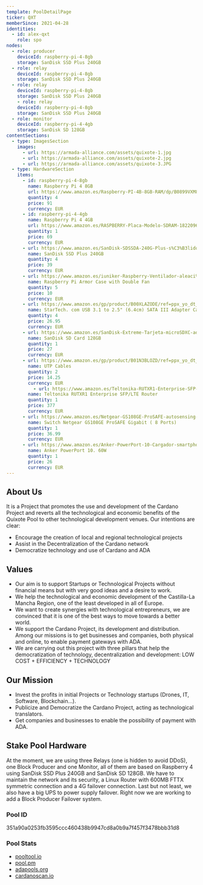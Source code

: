 ```yaml
---
template: PoolDetailPage
ticker: QXT
memberSince: 2021-04-28
identities:
  - id: alex-qxt
    role: spo
nodes:
  - role: producer
    deviceId: raspberry-pi-4-8gb
    storage: SanDisk SSD Plus 240GB
  - role: relay
    deviceId: raspberry-pi-4-8gb
    storage: SanDisk SSD Plus 240GB
  - role: relay
    deviceId: raspberry-pi-4-8gb
    storage: SanDisk SSD Plus 240GB
    - role: relay
    deviceId: raspberry-pi-4-8gb
    storage: SanDisk SSD Plus 240GB
  - role: monitor
    deviceId: raspberry-pi-4-4gb
    storage: SanDisk SD 128GB  
contentSections:
  - type: ImagesSection
    images:
      - url: https://armada-alliance.com/assets/quixote-1.jpg
      - url: https://armada-alliance.com/assets/quixote-2.jpg
      - url: https://armada-alliance.com/assets/quixote-3.JPG
  - type: HardwareSection
    items:
      - id: raspberry-pi-4-8gb
        name: Raspberry Pi 4 8GB
        url: https://www.amazon.es/Raspberry-PI-4B-8GB-RAM/dp/B0899VXM8F/ref=sr_1_5?crid=1CXQTW090Q3CQ&dchild=1&keywords=raspberry+pi+4+8gb&qid=1627927600&sprefix=rasp%2Caps%2C282&sr=8-5
        quantity: 4
        price: 91
        currency: EUR
      - id: raspberry-pi-4-4gb
        name: Raspberry Pi 4 4GB
        url: https://www.amazon.es/RASPBERRY-Placa-Modelo-SDRAM-1822096/dp/B07TC2BK1X/ref=sr_1_2?dchild=1&keywords=raspberry+pi+4+4gb&qid=1627926055&sr=8-2
        quantity: 1
        price: 69
        currency: EUR
      - url: https://www.amazon.es/SanDisk-SDSSDA-240G-Plus-s%C3%B3lido-Interno/dp/B01F9G43WU/ref=sr_1_1_sspa?dchild=1&keywords=sandisk+ssd+plus+240&qid=1627926087&sr=8-1-spons&psc=1&spLa=ZW5jcnlwdGVkUXVhbGlmaWVyPUEzVVFWT1ZSRFNCUkdVJmVuY3J5cHRlZElkPUEwODE4MDI3Mk5CNVhKWUVZN0ZURiZlbmNyeXB0ZWRBZElkPUExMDQyNTk3M0k0NFlYM0hMQVFaQSZ3aWRnZXROYW1lPXNwX2F0ZiZhY3Rpb249Y2xpY2tSZWRpcmVjdCZkb05vdExvZ0NsaWNrPXRydWU=
        name: SanDisk SSD Plus 240GB
        quantity: 4
        price: 39
        currency: EUR
      - url: https://www.amazon.es/iuniker-Raspberry-Ventilador-aleaci%C3%B3n-Disipador/dp/B095W5RDB3/ref=sr_1_54?dchild=1&keywords=disipador+raspberry&qid=1627926169&sr=8-54
        name: Raspberry Pi Armor Case with Double Fan
        quantity: 5
        price: 10
        currency: EUR
      - url: https://www.amazon.es/gp/product/B00XLAZODE/ref=ppx_yo_dt_b_asin_title_o07_s00?ie=UTF8&psc=1
        name: StarTech. com USB 3.1 to 2.5" (6.4cm) SATA III Adapter Cable with UASP - USB 3.1 to SATA SSD/HDD Converter/Adapter Cable
        quantity: 4
        price: 26.95
        currency: EUR
      - url: https://www.amazon.es/SanDisk-Extreme-Tarjeta-microSDXC-adaptador/dp/B07FCMKK5X/ref=sr_1_5?dchild=1&keywords=sd+sandisk+128&qid=1627926267&sr=8-5
        name: SanDisk SD Card 128GB
        quantity: 1
        price: 27
        currency: EUR
      - url: https://www.amazon.es/gp/product/B01N3BLOZD/ref=ppx_yo_dt_b_asin_title_o08_s01?ie=UTF8&th=1
        name: UTP Cables
        quantity: 2
        price: 14.25
        currency: EUR
          - url: https://www.amazon.es/Teltonika-RUTXR1-Enterprise-SFP-Router/dp/B08QVCQBC3/ref=sr_1_1?crid=S8K1HYVS9HI&dchild=1&keywords=teltonika+rutx&qid=1629474320&sprefix=teltonik%2Caps%2C172&sr=8-1
        name: Teltonika RUTXR1 Enterprise SFP/LTE Router
        quantity: 1
        price: 377
        currency: EUR
      - url: https://www.amazon.es/Netgear-GS108GE-ProSAFE-autosensing-met%C3%A1lica/dp/B000092RRM/ref=sr_1_29?crid=CN2W5KQ8MDPU&dchild=1&keywords=switch+netgear+gigabit&qid=1628088747&s=electronics&sprefix=switch+%2Celectronics%2C367&sr=1-29
        name: Switch Netgear GS108GE ProSAFE Gigabit ( 8 Ports)
        quantity: 1
        price: 36.99
        currency: EUR
      - url: https://www.amazon.es/Anker-PowerPort-10-Cargador-smartphones/dp/B00YTJ45HM/ref=sr_1_17?dchild=1&keywords=anker+usb+ladron&qid=1627926430&sr=8-17
        name: Anker PowerPort 10. 60W
        quantity: 1
        price: 26
        currency: EUR
---
```


## About Us

It is a Project that promotes the use and development of the Cardano Project and reverts all the technological and economic benefits of the Quixote Pool to other technological development venues. Our intentions are clear:

- Encourage the creation of local and regional technological projects
- Assist in the Decentralization of the Cardano network
- Democratize technology and use of Cardano and ADA

## Values

- Our aim is to support Startups or Technological Projects without financial means but with very good ideas and a desire to work.
- We help the technological and economic development of the Castilla-La Mancha Region, one of the least developed in all of Europe.
- We want to create synergies with technological entrepreneurs, we are convinced that it is one of the best ways to move towards a better world.
- We support the Cardano Project, its development and distribution. Among our missions is to get businesses and companies, both physical and online, to enable payment gateways with ADA.
- We are carrying out this project with three pillars that help the democratization of technology, decentralization and development: LOW COST + EFFICIENCY + TECHNOLOGY

## Our Mission

- Invest the profits in initial Projects or Technology startups (Drones, IT, Software, Blockchain…).
- Publicize and Democratize the Cardano Project, acting as technological translators.
- Get companies and businesses to enable the possibility of payment with ADA.

## Stake Pool Hardware

At the moment, we are using three Relays (one is hidden to avoid DDoS), one Block Producer and one Monitor, all of them are based on Raspberry 4 using SanDisk SSD Plus 240GB and SanDisk SD 128GB. We have to maintain the network and its security, a Linux Router with 600MB FTTX symmetric connection and a 4G failover connection. Last but not least, we also have a big UPS to power supply failover. Right now we are working to add a Block Producer Failover system.

### Pool ID

351a90a0253fb3595ccc460438b9947cd8a0b9a7f457f3478bbb31d8

### Pool Stats

- [pooltool.io](https://pooltool.io/pool/351a90a0253fb3595ccc460438b9947cd8a0b9a7f457f3478bbb31d8)
- [pool.pm](https://pool.pm/351a90a0253fb3595ccc460438b9947cd8a0b9a7f457f3478bbb31d8)
- [adapools.org](https://adapools.org/pool/351a90a0253fb3595ccc460438b9947cd8a0b9a7f457f3478bbb31d8)
- [cardanoscan.io](https://cardanoscan.io/pool/351a90a0253fb3595ccc460438b9947cd8a0b9a7f457f3478bbb31d8)

